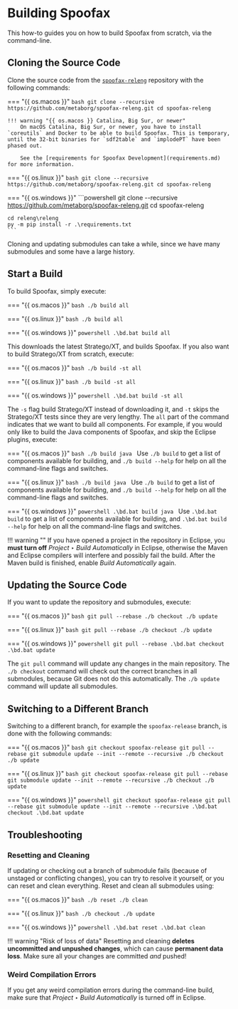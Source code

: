 # Building Spoofax
This how-to guides you on how to build Spoofax from scratch, via the command-line.


## Cloning the Source Code
Clone the source code from the [`spoofax-releng`](https://github.com/metaborg/spoofax-releng) repository with the following commands:

=== "{{ os.macos }}"
    ```bash
    git clone --recursive https://github.com/metaborg/spoofax-releng.git
    cd spoofax-releng
    ```

    !!! warning "{{ os.macos }} Catalina, Big Sur, or newer"
        On macOS Catalina, Big Sur, or newer, you have to install `coreutils` and Docker to be able to build Spoofax. This is temporary, until the 32-bit binaries for `sdf2table` and `implodePT` have been phased out.

        See the [requirements for Spoofax Development](requirements.md) for more information.

=== "{{ os.linux }}"
    ```bash
    git clone --recursive https://github.com/metaborg/spoofax-releng.git
    cd spoofax-releng
    ```

=== "{{ os.windows }}"
    ```powershell
    git clone --recursive https://github.com/metaborg/spoofax-releng.git
    cd spoofax-releng

    cd releng\releng
    py -m pip install -r .\requirements.txt
    ```

Cloning and updating submodules can take a while, since we have many submodules and some have a large history.


## Start a Build
To build Spoofax, simply execute:

=== "{{ os.macos }}"
    ```bash
    ./b build all
    ```

=== "{{ os.linux }}"
    ```bash
    ./b build all
    ```

=== "{{ os.windows }}"
    ```powershell
    .\bd.bat build all
    ```

This downloads the latest Stratego/XT, and builds Spoofax. If you also want to build Stratego/XT from scratch, execute:

=== "{{ os.macos }}"
    ```bash
    ./b build -st all
    ```

=== "{{ os.linux }}"
    ```bash
    ./b build -st all
    ```

=== "{{ os.windows }}"
    ```powershell
    .\bd.bat build -st all
    ```

The `-s` flag build Stratego/XT instead of downloading it, and `-t` skips the Stratego/XT tests since they are very lengthy. The `all` part of the command indicates that we want to build all components. For example, if you would only like to build the Java components of Spoofax, and skip the Eclipse plugins, execute:

=== "{{ os.macos }}"
    ```bash
    ./b build java
    ```
    Use `./b build` to get a list of components available for building, and `./b build --help` for help on all the command-line flags and switches.

=== "{{ os.linux }}"
    ```bash
    ./b build java
    ```
    Use `./b build` to get a list of components available for building, and `./b build --help` for help on all the command-line flags and switches.

=== "{{ os.windows }}"
    ```powershell
    .\bd.bat build java
    ```
    Use `.\bd.bat build` to get a list of components available for building, and `.\bd.bat build --help` for help on all the command-line flags and switches.

!!! warning ""
    If you have opened a project in the repository in Eclipse, you **must turn off** _Project_ ‣ _Build Automatically_ in Eclipse, otherwise the Maven and Eclipse compilers will interfere and possibly fail the build. After the Maven build is finished, enable _Build Automatically_ again.


## Updating the Source Code
If you want to update the repository and submodules, execute:

=== "{{ os.macos }}"
    ```bash
    git pull --rebase
    ./b checkout
    ./b update
    ```

=== "{{ os.linux }}"
    ```bash
    git pull --rebase
    ./b checkout
    ./b update
    ```

=== "{{ os.windows }}"
    ```powershell
    git pull --rebase
    .\bd.bat checkout
    .\bd.bat update
    ```

The `git pull` command will update any changes in the main repository. The `./b checkout` command will check out the correct branches in all submodules, because Git does not do this automatically. The `./b update` command will update all submodules.


## Switching to a Different Branch
Switching to a different branch, for example the `spoofax-release` branch, is done with the following commands:

=== "{{ os.macos }}"
    ```bash
    git checkout spoofax-release
    git pull --rebase
    git submodule update --init --remote --recursive
    ./b checkout
    ./b update
    ```

=== "{{ os.linux }}"
    ```bash
    git checkout spoofax-release
    git pull --rebase
    git submodule update --init --remote --recursive
    ./b checkout
    ./b update
    ```

=== "{{ os.windows }}"
    ```powershell
    git checkout spoofax-release
    git pull --rebase
    git submodule update --init --remote --recursive
    .\bd.bat checkout
    .\bd.bat update
    ```


## Troubleshooting
### Resetting and Cleaning
If updating or checking out a branch of submodule fails (because of unstaged or conflicting changes), you can try to resolve it yourself, or you can reset and clean everything. Reset and clean all submodules using:

=== "{{ os.macos }}"
    ```bash
    ./b reset
    ./b clean
    ```

=== "{{ os.linux }}"
    ```bash
    ./b checkout
    ./b update
    ```

=== "{{ os.windows }}"
    ```powershell
    .\bd.bat reset
    .\bd.bat clean
    ```

!!! warning "Risk of loss of data"
    Resetting and cleaning **deletes uncommitted and unpushed changes**, which can cause **permanent data loss**. Make sure all your changes are committed _and_ pushed!

### Weird Compilation Errors
If you get any weird compilation errors during the command-line build, make sure that _Project_ ‣ _Build Automatically_ is turned off in Eclipse.
